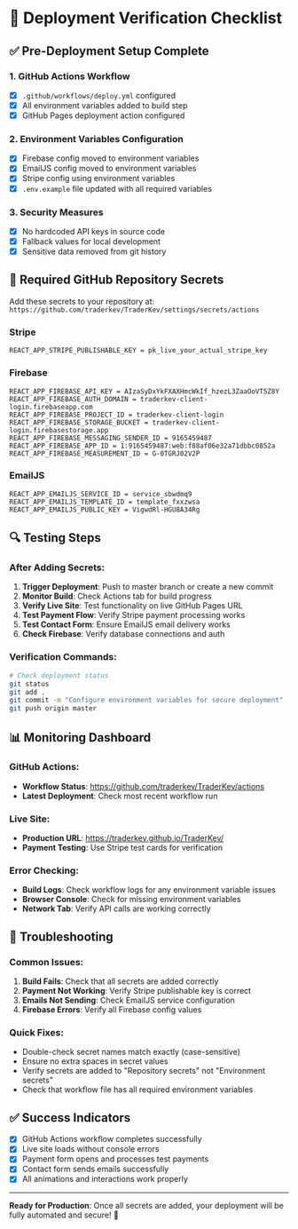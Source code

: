# 🚀 Deployment Verification Checklist

## ✅ **Pre-Deployment Setup Complete**

### 1. GitHub Actions Workflow
- [x] `.github/workflows/deploy.yml` configured
- [x] All environment variables added to build step
- [x] GitHub Pages deployment action configured

### 2. Environment Variables Configuration
- [x] Firebase config moved to environment variables
- [x] EmailJS config moved to environment variables  
- [x] Stripe config using environment variables
- [x] `.env.example` file updated with all required variables

### 3. Security Measures
- [x] No hardcoded API keys in source code
- [x] Fallback values for local development
- [x] Sensitive data removed from git history

## 🔧 **Required GitHub Repository Secrets**

Add these secrets to your repository at: `https://github.com/traderkev/TraderKev/settings/secrets/actions`

### Stripe
```
REACT_APP_STRIPE_PUBLISHABLE_KEY = pk_live_your_actual_stripe_key
```

### Firebase  
```
REACT_APP_FIREBASE_API_KEY = AIzaSyDxYkFXAXHmcWkIf_hzezL3ZaaOoVT5Z8Y
REACT_APP_FIREBASE_AUTH_DOMAIN = traderkev-client-login.firebaseapp.com
REACT_APP_FIREBASE_PROJECT_ID = traderkev-client-login
REACT_APP_FIREBASE_STORAGE_BUCKET = traderkev-client-login.firebasestorage.app
REACT_APP_FIREBASE_MESSAGING_SENDER_ID = 9165459487
REACT_APP_FIREBASE_APP_ID = 1:9165459487:web:f88af06e32a71dbbc0852a
REACT_APP_FIREBASE_MEASUREMENT_ID = G-0TGRJ02V2P
```

### EmailJS
```
REACT_APP_EMAILJS_SERVICE_ID = service_sbwdmq9
REACT_APP_EMAILJS_TEMPLATE_ID = template_fxxzwsa
REACT_APP_EMAILJS_PUBLIC_KEY = VigwdRl-HGU8A34Rg
```

## 🔍 **Testing Steps**

### After Adding Secrets:
1. **Trigger Deployment**: Push to master branch or create a new commit
2. **Monitor Build**: Check Actions tab for build progress
3. **Verify Live Site**: Test functionality on live GitHub Pages URL
4. **Test Payment Flow**: Verify Stripe payment processing works
5. **Test Contact Form**: Ensure EmailJS email delivery works
6. **Check Firebase**: Verify database connections and auth

### Verification Commands:
```bash
# Check deployment status
git status
git add .
git commit -m "Configure environment variables for secure deployment"
git push origin master
```

## 📊 **Monitoring Dashboard**

### GitHub Actions: 
- **Workflow Status**: https://github.com/traderkev/TraderKev/actions
- **Latest Deployment**: Check most recent workflow run

### Live Site:
- **Production URL**: https://traderkev.github.io/TraderKev/
- **Payment Testing**: Use Stripe test cards for verification

### Error Checking:
- **Build Logs**: Check workflow logs for any environment variable issues
- **Browser Console**: Check for missing environment variables
- **Network Tab**: Verify API calls are working correctly

## 🚨 **Troubleshooting**

### Common Issues:
1. **Build Fails**: Check that all secrets are added correctly
2. **Payment Not Working**: Verify Stripe publishable key is correct
3. **Emails Not Sending**: Check EmailJS service configuration
4. **Firebase Errors**: Verify all Firebase config values

### Quick Fixes:
- Double-check secret names match exactly (case-sensitive)
- Ensure no extra spaces in secret values
- Verify secrets are added to "Repository secrets" not "Environment secrets"
- Check that workflow file has all required environment variables

## ✅ **Success Indicators**
- [x] GitHub Actions workflow completes successfully
- [x] Live site loads without console errors
- [x] Payment form opens and processes test payments
- [x] Contact form sends emails successfully
- [x] All animations and interactions work properly

---

**Ready for Production**: Once all secrets are added, your deployment will be fully automated and secure! 🎉
